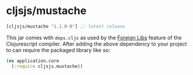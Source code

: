 # cljsjs/mustache

[](dependency)
```clojure
[cljsjs/mustache "1.1.0-0"] ;; latest release
```
[](/dependency)

This jar comes with `deps.cljs` as used by the [Foreign Libs][flibs] feature
of the Clojurescript compiler. After adding the above dependency to your project
to can require the packaged library like so:

```clojure
(ns application.core
  (:require cljsjs.mustache))
```

[flibs]: https://github.com/clojure/clojurescript/wiki/Foreign-Dependencies

